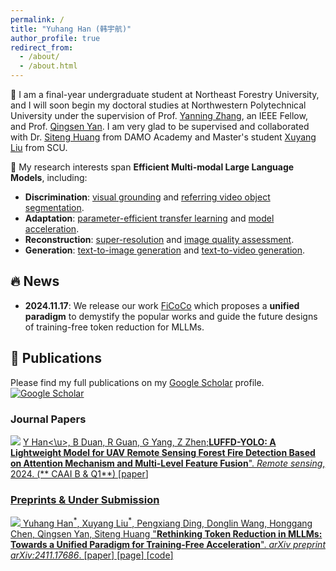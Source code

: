 ```yaml
---
permalink: /
title: "Yuhang Han (韩宇航)"
author_profile: true
redirect_from: 
  - /about/
  - /about.html
---
```



🌈 I am a final-year undergraduate student at Northeast Forestry University, and I will soon begin my doctoral studies at Northwestern Polytechnical University under the supervision of Prof. [Yanning Zhang](https://scholar.google.com.hk/citations?user=-wzlS7QAAAAJ&hl=zh-CN), an IEEE Fellow, and Prof. [Qingsen Yan](https://scholar.google.com.hk/citations?hl=zh-CN&user=BSGy3foAAAAJ). I am very glad to be supervised and collaborated with Dr. [Siteng Huang](https://kyonhuang.top/) from DAMO Academy and Master's student [Xuyang Liu]([http://www.zhanglinfeng.tech/](https://xuyang-liu16.github.io/)) from SCU.

📌 My research interests span **Efficient Multi-modal Large Language Models**, including:

* **Discrimination**: [visual grounding](https://github.com/TheShadow29/awesome-grounding) and [referring video object segmentation](https://github.com/gaomingqi/Awesome-Video-Object-Segmentation).
* **Adaptation**: [parameter-efficient transfer learning](https://github.com/synbol/Awesome-Parameter-Efficient-Transfer-Learning) and [model acceleration](https://github.com/MingSun-Tse/Efficient-Deep-Learning).  
* **Reconstruction**: [super-resolution](https://github.com/ChaofWang/Awesome-Super-Resolution) and [image quality assessment](https://github.com/chaofengc/Awesome-Image-Quality-Assessment).
* **Generation**: [text-to-image generation](https://github.com/AlonzoLeeeooo/awesome-text-to-image-studies) and [text-to-video generation](https://github.com/soraw-ai/Awesome-Text-to-Video-Generation).

## 🔥 News

* **2024.11.17**: We release our work [FiCoCo](https://ficoco-accelerate.github.io/) which proposes a **unified paradigm** to demystify the popular works and guide the future designs of training-free token reduction for MLLMs.

## 📝 Publications 
Please find my full publications on my [Google Scholar](https://scholar.google.com/citations?user=9VhMC1QAAAAJ&hl=en) profile. <a href="https://scholar.google.com/citations?user=9VhMC1QAAAAJ" target="_blank"><img src="https://img.shields.io/badge/dynamic/json?label=Paper%20Citations&query=total_citations&url=https%3A%2F%2Fcse.bth.se%2F~fer%2Fgooglescholar-api%2Fgooglescholar.php%3Fuser%3D9VhMC1QAAAAJ&logo=googlescholar&style=social" alt="Google Scholar"></a>

<!---
### Conference Papers

<a href="https://openreview.net/forum?id=yS1dUkQFnu#discussion" target="_blank"><img src="https://img.shields.io/badge/NeurIPS-2024-blue?style=flat-square"></a> Yi Xin<sup>\*</sup>, Siqi Luo<sup>\*</sup>, <u>Xuyang Liu</u><sup>\*</sup>, Yuntao Du<sup>\*</sup>, Haodi Zhou, Xinyu Cheng, Christina Lee, and 10 more authors, &quot;**V-PETL Bench: A Unified Visual Parameter-Efficient Transfer Learning Benchmark**&quot;. In *Neural Information Processing Systems Datasets and Benchmarks Track (NeurlPS D&B Track)*, 2024. [[paper](https://openreview.net/forum?id=yS1dUkQFnu)][[page](https://v-petl-bench.github.io/)] [[code](https://github.com/synbol/Parameter-Efficient-Transfer-Learning-Benchmark)] [[poster](https://neurips.cc/virtual/2024/poster/97434)] <a href="https://github.com/synbol/Parameter-Efficient-Transfer-Learning-Benchmark" target="_blank"><img src="https://img.shields.io/github/stars/synbol/Parameter-Efficient-Transfer-Learning-Benchmark?style=social"></a>

<a href="https://ieeexplore.ieee.org/document/10445945" target="_blank"><img src="https://img.shields.io/badge/ICASSP-2024-blue?style=flat-square"></a> <u>Xuyang Liu</u><sup>\*</sup>, Siteng Huang<sup>\*</sup>, Yachen Kang, Honggang Chen, Donglin Wang, &quot;**VGDiffZero: Text-to-image Diffusion Models Can Be Zero-shot Visual Grounders**&quot;. In *IEEE International Conference on Acoustics, Speech, and Signal Processing (ICASSP)*, 2024. [[paper](https://arxiv.org/pdf/2309.01141.pdf)] [[code](https://github.com/xuyang-liu16/VGDiffZero)] [[poster](/files/ICASSP-2024-VGDiffZero-Poster.pdf)] <a href="https://github.com/xuyang-liu16/VGDiffZero" target="_blank"><img src="https://img.shields.io/github/stars/xuyang-liu16/VGDiffZero?style=social"></a> <a href="https://scholar.google.com/citations?view_op=view_citation&hl=zh-CN&user=9VhMC1QAAAAJ&citation_for_view=9VhMC1QAAAAJ:ULOm3_A8WrAC" target="_blank"><img src="https://img.shields.io/badge/dynamic/json?label=citations&query=publications.0.citations&url=https%3A%2F%2Fcse.bth.se%2F~fer%2Fgooglescholar-api%2Fgooglescholar.php%3Fuser%3D9VhMC1QAAAAJ&logo=googlescholar&style=social"></a>

<a href="https://ieeexplore.ieee.org/document/10688132" target="_blank"><img src="https://img.shields.io/badge/ICME-2024-blue?style=flat-square"></a> Ting Liu<sup>\*</sup>, <u>Xuyang Liu</u><sup>\*</sup>, Siteng Huang, Honggang Chen, Quanjun Yin, Long Qin, Donglin Wang, Yue Hu, &quot;**DARA: Domain- and Relation-aware Adapters Make Parameter-efficient Tuning for Visual Grounding**&quot;. In *IEEE International Conference on Multimedia & Expo (ICME)*, 2024. (<span style="color: red">**Oral**</span>) [[paper](https://arxiv.org/pdf/2405.06217)] [[code](https://github.com/liuting20/DARA)] [[poster](/files/ICME-2024-DARA-Poster.pdf)] <a href="https://github.com/liuting20/DARA" target="_blank"><img src="https://img.shields.io/github/stars/liuting20/DARA?style=social"></a> 
-->

### Journal Papers
<!---
<a href="https://ieeexplore.ieee.org/document/10742110" target="_blank"><img src="https://img.shields.io/badge/TBC-2024-green?style=flat-square"></a> Xinying Lin, <u>Xuyang Liu</u>, Hong Yang, Xiaohai He, Honggang Chen, &quot;**Perception- and Fidelity-aware Reduced-Reference Super-Resolution Image Quality Assessment**&quot;. *IEEE Transactions on Broadcasting*, 2024. (**SCI Q1, IF: 3.2**) [[paper](https://arxiv.org/pdf/2405.09472)] [[code](https://github.com/xinyouu/PFIQA)] 

<a href="https://www.sciencedirect.com/science/article/abs/pii/S0140366422002535" target="_blank"><img src="https://img.shields.io/badge/COMPUT COMMUN-2022-green?style=flat-square"></a> <u>Xuyang Liu</u>, &quot;**GLMLP-TRANS: A transportation mode detection model using lightweight sensors integrated in smartphones**&quot;. *Computer Communications*, 2022. (**SCI Q1, IF: 6.0**) [[paper](https://www.sciencedirect.com/science/article/abs/pii/S0140366422002535)] [[code](https://github.com/xuyang-liu16/GLMLP-TRANS)] 
-->
<a href="https://ieeexplore.ieee.org/document/10742110" target="_blank"><img src="https://img.shields.io/badge/RS-2024-green?style=flat-square"></a> <u>Y Han<\u>, B Duan, R Guan, G Yang, Z Zhen;**LUFFD-YOLO: A Lightweight Model for UAV Remote Sensing Forest Fire Detection Based on Attention Mechanism and Multi-Level Feature Fusion**&quot;. *Remote sensing*, 2024. (** CAAI B & Q1**) [[paper]([https://arxiv.org/pdf/2405.09472](https://scholar.google.com.hk/citations?view_op=view_citation&hl=zh-CN&user=zggQZNAAAAAJ&citation_for_view=zggQZNAAAAAJ:u5HHmVD_uO8C))] 
### Preprints & Under Submission
<a href="https://arxiv.org/abs/2411.17686" target="_blank"><img src="https://img.shields.io/badge/arXiv-2411.17686-B31B1B?style=flat-square"></a> Yuhang Han<sup>\*</sup>, <u>Xuyang Liu</u><sup>\*</sup>, Pengxiang Ding, Donglin Wang, Honggang Chen, Qingsen Yan, Siteng Huang &quot;**Rethinking Token Reduction in MLLMs: Towards a Unified Paradigm for Training-Free Acceleration**&quot;. *arXiv preprint arXiv:2411.17686*. [[paper](https://arxiv.org/pdf/2411.17686)] [[page](https://ficoco-accelerate.github.io/)] [[code](https://github.com/kawhiiiileo/FiCoCo)]

<!---
## 🤗 Resources
Please find my full repositories on my [GitHub](https://github.com/xuyang-liu16) profile. <a href="https://github.com/xuyang-liu16" target="_blank"><img src="https://img.shields.io/github/stars/xuyang-liu16.svg?style=social" alt="GitHub"></a>

* [Awesome Generation Acceleration](https://github.com/xuyang-liu16/Awesome-Generation-Acceleration) [![GitHub](https://img.shields.io/github/stars/xuyang-liu16/Awesome-Generation-Acceleration.svg?style=social)](https://github.com/xuyang-liu16/Awesome-Generation-Acceleration.git)
  * Duty: Owner.
  * Description: An open-source repository that curates a collection of recent awesome papers on AIGC acceleration.
 
* [Awesome Token Reduction for Model Compression](https://github.com/xuyang-liu16/Awesome-Token-Reduction-for-Model-Compression) [![GitHub](https://img.shields.io/github/stars/xuyang-liu16/Awesome-Token-Reduction-for-Model-Compression.svg?style=social)](https://github.com/xuyang-liu16/Awesome-Token-Reduction-for-Model-Compression.git)
  * Duty: Owner.
  * Description: An open-source repository that curates a collection of recent awesome papers on token reduction for model compression.
 
* [Awesome Parameter-Efficient Transfer Learning](https://github.com/synbol/Awesome-Parameter-Efficient-Transfer-Learning) [![GitHub](https://img.shields.io/github/stars/synbol/Awesome-Parameter-Efficient-Transfer-Learning.svg?style=social)](https://github.com/synbol/Awesome-Parameter-Efficient-Transfer-Learning.git)
  * Duty: Contributor.
  * Description: An open-source repository that curates a collection of recent awesome papers on parameter-efficient transfer learning.



## 💻 Experience
* Research Intern - **Taobao & Tmall Group, Alibaba Group**, Beijing
  * Time: July 2024 - Present.
  * Thesis: *Efficient Multi-modal Large Language Models*.
* Research Intern - **Machine Intelligence Laboratory, Westlake University**, Hangzhou
  * Time: Mar 2023 - Sep 2023.
  * Thesis: *Zero-shot Transfer of Vision-language Models*.
  * Supervisers: Dr. [Siteng Huang](https://kyonhuang.top/) and Prof. [Donglin Wang](https://en.westlake.edu.cn/faculty/donglin-wang.html).
   

## 📠 Services

### Conference Reviewer
* ACM International Conference on Multimedia ([MM](https://2024.acmmm.org/))
* ACM International Conference on Multimedia Retrieval ([ICMR](http://icmr2024.org/))

-->
